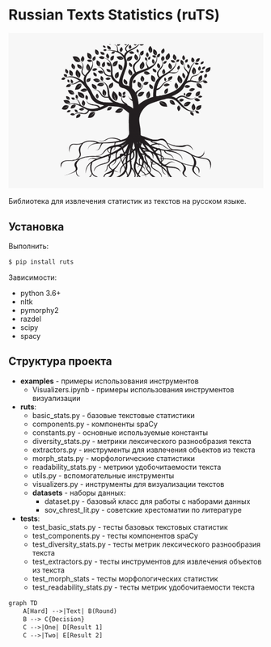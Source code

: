 # Russian Texts Statistics (ruTS)

![ruts](img/ruts.png)

Библиотека для извлечения статистик из текстов на русском языке.

## Установка

Выполнить:

```bash
$ pip install ruts
```

Зависимости:

*   python 3.6+
*   nltk
*   pymorphy2
*   razdel
*   scipy
*   spacy

## Структура проекта

*   **examples** - примеры использования инструментов
    *   Visualizers.ipynb - примеры использования инструментов визуализации
*   **ruts**:
    *   basic_stats.py - базовые текстовые статистики
    *   components.py - компоненты spaCy
    *   constants.py - основные используемые константы
    *   diversity_stats.py - метрики лексического разнообразия текста
    *   extractors.py - инструменты для извлечения объектов из текста
    *   morph_stats.py - морфологические статистики
    *   readability_stats.py - метрики удобочитаемости текста
    *   utils.py - вспомогательные инструменты
    *   visualizers.py - инструменты для визуализации текстов
    *   **datasets** - наборы данных:
        *   dataset.py - базовый класс для работы с наборами данных
        *   sov_chrest_lit.py - советские хрестоматии по литературе
*   **tests**:
    *   test_basic_stats.py - тесты базовых текстовых статистик
    *   test_components.py - тесты компонентов spaCy
    *   test_diversity_stats.py - тесты метрик лексического разнообразия текста
    *   test_extractors.py - тесты инструментов для извлечения объектов из текста
    *   test_morph_stats - тесты морфологических статистик
    *   test_readability_stats.py - тесты метрик удобочитаемости текста

```mermaid
graph TD
    A[Hard] -->|Text| B(Round)
    B --> C{Decision}
    C -->|One| D[Result 1]
    C -->|Two| E[Result 2]
```